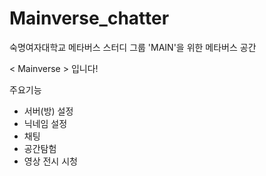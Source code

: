 # Mainverse_chatter
 
숙명여자대학교 메타버스 스터디 그룹 'MAIN'을 위한 메타버스 공간

< Mainverse > 입니다!

주요기능
- 서버(방) 설정
- 닉네임 설정
- 채팅
- 공간탐험
- 영상 전시 시청

